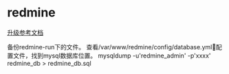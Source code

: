 # redmine

[升级参考文档](http://blog.csdn.net/benkaoya/article/details/47009505)


备份redmine-run下的文件。
查看/var/www/redmine/config/database.yml配置文件，找到mysql数据库位置。
mysqldump -u'redmine_admin' -p'xxxx' redmine_db > redmine_db.sql